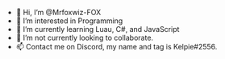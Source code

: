 - 👋 Hi, I’m @Mrfoxwiz-FOX
- 👀 I’m interested in Programming
- 🌱 I’m currently learning Luau, C#, and JavaScript
- 💞️ I’m not currently looking to collaborate.
- 📫 Contact me on Discord, my name and tag is Kelpie#2556.

<!---
Mrfoxwiz-FOX/Mrfoxwiz-FOX is a ✨ special ✨ repository because its `README.md` (this file) appears on your GitHub profile.
You can click the Preview link to take a look at your changes.
--->
